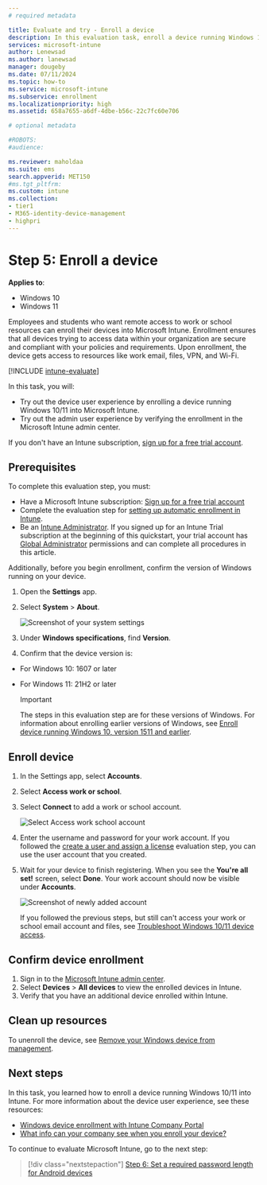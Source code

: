 ```yaml
---
# required metadata

title: Evaluate and try - Enroll a device 
description: In this evaluation task, enroll a device running Windows 10/11 into Microsoft Intune.  
services: microsoft-intune
author: Lenewsad
ms.author: lanewsad
manager: dougeby
ms.date: 07/11/2024
ms.topic: how-to
ms.service: microsoft-intune
ms.subservice: enrollment
ms.localizationpriority: high
ms.assetid: 658a7655-a6df-4dbe-b56c-22c7fc60e706

# optional metadata

#ROBOTS:
#audience:

ms.reviewer: maholdaa 
ms.suite: ems
search.appverid: MET150
#ms.tgt_pltfrm:
ms.custom: intune
ms.collection:
- tier1
- M365-identity-device-management
- highpri
---
```


# Step 5: Enroll a device  

**Applies to**:
- Windows 10 
- Windows 11 

Employees and students who want remote access to work or school resources can enroll their devices into Microsoft Intune. Enrollment ensures that all devices trying to access data within your organization are secure and compliant with your policies and requirements. Upon enrollment, the device gets access to resources like work email, files, VPN, and Wi-Fi. 

[!INCLUDE [intune-evaluate](../includes/intune-evaluate.md)]

In this task, you will: 

* Try out the device user experience by enrolling a device running Windows 10/11 into Microsoft Intune.  
* Try out the admin user experience by verifying the enrollment in the Microsoft Intune admin center.   

If you don't have an Intune subscription, [sign up for a free trial account](../fundamentals/free-trial-sign-up.md).  

## Prerequisites

To complete this evaluation step, you must: 

- Have a Microsoft Intune subscription: [Sign up for a free trial account](../fundamentals/free-trial-sign-up.md)
- Complete the evaluation step for [setting up automatic enrollment in Intune](quickstart-setup-auto-enrollment.md).  
- Be an [Intune Administrator](/entra/identity/role-based-access-control/permissions-reference#intune-administrator). If you signed up for an Intune Trial subscription at the beginning of this quickstart, your trial account has [Global Administrator](/entra/identity/role-based-access-control/permissions-reference#global-administrator) permissions and can complete all procedures in this article.  

Additionally, before you begin enrollment, confirm the version of Windows running on your device.  

1. Open the **Settings** app.  

2. Select **System** > **About**. 

   ![Screenshot of your system settings](./media/quickstart-enroll-windows-device/quickstart-enroll-windows-device-02.png)  

3. Under **Windows specifications**, find **Version**.  

4. Confirm that the device version is:  

  * For Windows 10: 1607 or later   
  * For Windows 11: 21H2 or later  

    > [!IMPORTANT]
    > The steps in this evaluation step are for these versions of Windows. For information about enrolling earlier versions of Windows, see [Enroll device running Windows 10, version 1511 and earlier](../user-help/enroll-windows-10-device.md#enroll-windows-10-version-1511-and-earlier-device).  

## Enroll device  

1. In the Settings app, select **Accounts**.  

2. Select **Access work or school**.

3. Select **Connect** to add a work or school account.

    ![Select Access work school account](./media/quickstart-enroll-windows-device/quickstart-enroll-windows-device-04.png)

4. Enter the username and password for your work account. If you followed the [create a user and assign a license](../fundamentals/quickstart-create-user.md) evaluation step, you can use the user account that you created. 

5. Wait for your device to finish registering. When you see the **You're all set!** screen, select **Done**. Your work account should now be visible under **Accounts**.      

   ![Screenshot of newly added account](./media/quickstart-enroll-windows-device/quickstart-enroll-windows-device-06.png)

    If you followed the previous steps, but still can't access your work or school email account and files, see [Troubleshoot Windows 10/11 device access](../user-help/troubleshoot-your-windows-10-device-windows.md).  

## Confirm device enrollment  

1. Sign in to the [Microsoft Intune admin center](https://go.microsoft.com/fwlink/?linkid=2109431).  
2. Select **Devices** > **All devices** to view the enrolled devices in Intune.  
3. Verify that you have an additional device enrolled within Intune.  

## Clean up resources

To unenroll the device, see [Remove your Windows device from management](../user-help/unenroll-your-device-from-intune-windows.md).  

## Next steps

In this task, you learned how to enroll a device running Windows 10/11 into Intune. For more information about the device user experience, see these resources:
 * [Windows device enrollment with Intune Company Portal](../user-help/what-happens-if-you-install-the-company-portal-app-and-enroll-your-device-in-intune-windows.md)  
 * [What info can your company see when you enroll your device?](../user-help/what-info-can-your-company-see-when-you-enroll-your-device-in-intune.md)    

To continue to evaluate Microsoft Intune, go to the next step:  

> [!div class="nextstepaction"]
> [Step 6: Set a required password length for Android devices](../protect/quickstart-set-password-length-android.md)  
